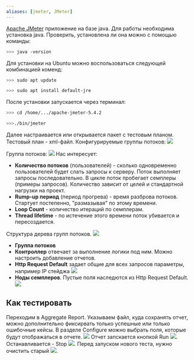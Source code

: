 ```yaml
---
aliases: [jmeter, JMeter]
---
```


[Apache JMeter](https://jmeter.apache.org/) приложение на базе java. Для работы необходима установка java. Проверить, установлена ли она можно с помощью команды:
```sh
>>> java -version
```

Для установки на Ubuntu можно воспользоваться следующей комбинацией коменд:
```sh
>>> sudo apt update

>>> sudo apt install default-jre
```

После установки запускается через терминал:
```sh
>>> cd /home/.../apache-jmeter-5.4.2

>>>./bin/jmeter
```

Далее настраивается или открывается пакет с тестовым планом. Тестовый план - xml-файл.
Конфигурируемые группы потоков:
![](https://i.imgur.com/rR38Sei.png)

Группа потоков:
![](https://i.imgur.com/7C5ZRou.png)
Нас интересует:
* **Количество потоков** (пользователей) - сколько одновременно пользователей будет слать запросы к серверу. Поток выполняет запросы последовательно. В цикле поток пробегает семплеры (примеры запросов).
Количество зависит от целей и стандартной нагрузки на проект.
* **Rump-up период** (период прогрева) - время разброва потоков. Стартует постепенно, "размазывая" по этому времени.
* **Loop Count** - количество итераций по семплерам.
* **Thread lifetime** - по истечение этого времени поток убивается и пересоздается.

Структура дерева групп потоков.
![](https://i.imgur.com/lCiTOpL.png)
* **Группа потоков**
* **Контроллер** отвечает за выполнение логики под ним. Можно настроить добавление отчетов.
* **Http Request Default** задает общие для всех запросов параметры, например IP стейджа
![](https://i.imgur.com/l8Zgd8v.png)
* **Ноды семплеров**. Пустые поля наследются из Http Request Default.
![](https://i.imgur.com/qluFzbj.png)


## Как тестировать
Переходим в Aggregate Report.
Указываем файл, куда сохранять отчет, можно дополнительно фиксирвать только успешные или только ошибочные кейсы. В разделе Configure можно выбрать поля, которые будут отображаться в отчете.
![](https://i.imgur.com/Pkjsi2N.png)
Отчет запскается кнопкой Run ![](https://i.imgur.com/4YWOrYS.png).
Останавливается - Stop ![](https://i.imgur.com/dYXXy9N.png).
Перед запуском нового теста, нужно очистить старый ![](https://i.imgur.com/pZ19S55.png).


